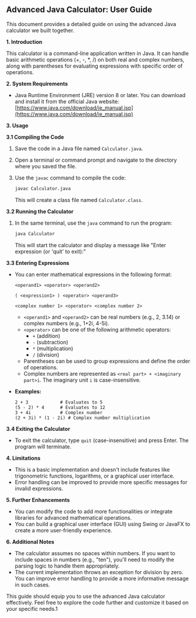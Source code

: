 ## Advanced Java Calculator: User Guide

This document provides a detailed guide on using the advanced Java calculator we built together.

**1. Introduction**

This calculator is a command-line application written in Java. It can handle basic arithmetic operations (+, -, *, /) on both real and complex numbers, along with parentheses for evaluating expressions with specific order of operations.

**2. System Requirements**

- Java Runtime Environment (JRE) version 8 or later. You can download and install it from the official Java website: [https://www.java.com/download/ie_manual.jsp](https://www.java.com/download/ie_manual.jsp)

**3. Usage**

**3.1 Compiling the Code**

1. Save the code in a Java file named `Calculator.java`.
2. Open a terminal or command prompt and navigate to the directory where you saved the file.
3. Use the `javac` command to compile the code:

   ```bash
   javac Calculator.java
   ```

   This will create a class file named `Calculator.class`.

**3.2 Running the Calculator**

1. In the same terminal, use the `java` command to run the program:

   ```bash
   java Calculator
   ```

   This will start the calculator and display a message like "Enter expression (or 'quit' to exit):"

**3.3 Entering Expressions**

- You can enter mathematical expressions in the following format:

   ```
   <operand1> <operator> <operand2>

   ( <expression1> ) <operator> <operand3>

   <complex number 1> <operator> <complex number 2>
   ```

   - `<operand1>` and `<operand2>` can be real numbers (e.g., 2, 3.14) or complex numbers (e.g., 1+2i, 4-5i).
   - `<operator>` can be one of the following arithmetic operators:
      - `+` (addition)
      - `-` (subtraction)
      - `*` (multiplication)
      - `/` (division)
   - Parentheses can be used to group expressions and define the order of operations.
   - Complex numbers are represented as `<real part> + <imaginary part>i`. The imaginary unit `i` is case-insensitive.

- **Examples:**

   ```
   2 + 3            # Evaluates to 5
   (5 - 2) * 4      # Evaluates to 12
   3 + 4i           # Complex number
   (2 + 3i) * (1 - 2i) # Complex number multiplication
   ```

**3.4 Exiting the Calculator**

- To exit the calculator, type `quit` (case-insensitive) and press Enter. The program will terminate.

**4. Limitations**

- This is a basic implementation and doesn't include features like trigonometric functions, logarithms, or a graphical user interface.
- Error handling can be improved to provide more specific messages for invalid expressions.

**5. Further Enhancements**

- You can modify the code to add more functionalities or integrate libraries for advanced mathematical operations.
- You can build a graphical user interface (GUI) using Swing or JavaFX to create a more user-friendly experience.

**6. Additional Notes**

- The calculator assumes no spaces within numbers. If you want to include spaces in numbers (e.g., "ten"), you'll need to modify the parsing logic to handle them appropriately.
- The current implementation throws an exception for division by zero. You can improve error handling to provide a more informative message in such cases.

This guide should equip you to use the advanced Java calculator effectively. Feel free to explore the code further and customize it based on your specific needs.1
